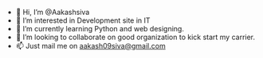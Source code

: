 - 👋 Hi, I’m @Aakashsiva
- 👀 I’m interested in Development site in IT 
- 🌱 I’m currently learning Python and web designing.
- 💞️ I’m looking to collaborate on good organization to kick start my carrier.
- 📫 Just mail me on aakash09siva@gmail.com


<!---
Aakashsiva/Aakashsiva is a ✨ special ✨ repository because its `README.md` (this file) appears on your GitHub profile.
You can click the Preview link to take a look at your changes.
--->
